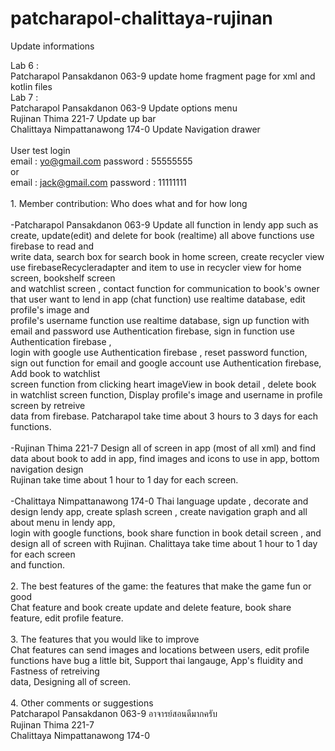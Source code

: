 # patcharapol-chalittaya-rujinan

Update informations

Lab 6 :
</br>Patcharapol Pansakdanon 063-9 update home fragment page for xml and kotlin files 
</br>Lab 7 :
</br>Patcharapol Pansakdanon 063-9 Update options menu
</br> Rujinan Thima 221-7 Update up bar
</br> Chalittaya Nimpattanawong 174-0 Update Navigation drawer
</br></br>User test login
</br>email : yo@gmail.com
password : 55555555
</br>or
</br>email : jack@gmail.com
password : 11111111
</br>
</br>1. Member contribution: Who does what and for how long
</br></br>-Patcharapol Pansakdanon 063-9 Update all function in lendy app such as create, update(edit) and delete for book (realtime) all above functions use firebase to read and </br>write data, search box for search book in home screen, create recycler view use firebaseRecycleradapter and item to use in recycler view for home screen, bookshelf screen </br>and watchlist screen , contact function for communication to book's owner that user want to lend in app (chat function) use realtime database, edit profile's image and </br>profile's username function use realtime database, sign up function with email and password use Authentication firebase, sign in function use Authentication firebase , </br>login with google use Authentication firebase , reset password function, sign out function for email and google account use Authentication firebase, Add book to watchlist </br>screen function from clicking heart imageView in book detail , delete book in watchlist screen function, Display profile's image and username in profile screen by retreive </br>data from firebase. Patcharapol take time about 3 hours to 3 days for each functions.
</br></br>-Rujinan Thima 221-7 Design all of screen in app (most of all xml) and find data about book to add in app, find images and icons to use in app, bottom navigation design
</br>Rujinan take time about 1 hour to 1 day for each screen.
</br></br>-Chalittaya Nimpattanawong 174-0 Thai language update , decorate and design lendy app, create splash screen , create navigation graph and all about menu in lendy app, </br>login with google functions, book share function in book detail screen , and design all of screen with Rujinan. Chalittaya take time about 1 hour to 1 day for each screen </br>and function.
</br>
</br>2. The best features of the game: the features that make the game fun or good
</br>Chat feature and book create update and delete feature, book share feature, edit profile feature.
</br>
</br>3. The features that you would like to improve
</br>Chat features can send images and locations between users, edit profile functions have bug a little bit, Support thai langauge, App's fluidity and Fastness of retreiving </br>data, Designing all of screen.
</br>
</br>4. Other comments or suggestions
</br> Patcharapol Pansakdanon 063-9 อาจารย์สอนดีมากครับ
</br> Rujinan Thima 221-7 
</br> Chalittaya Nimpattanawong 174-0
